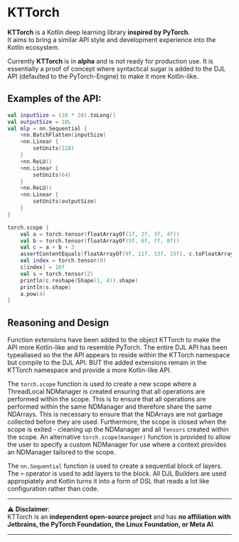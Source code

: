 # KTTorch

**KTTorch** is a Kotlin deep learning library **inspired by PyTorch**.  
It aims to bring a similar API style and development experience into the Kotlin ecosystem.

Currently **KTTorch** is in **alpha** and is not ready for production use.  It is essentially a proof of concept where 
syntactical sugar is added to the DJL API (defaulted to the PyTorch-Engine) to make it more Kotlin-like. 

## Examples of the API:
```kotlin
val inputSize = (28 * 28).toLong()
val outputSize = 10L
val mlp = nn.Sequential {
    +nn.BatchFlatten(inputSize)
    +nn.Linear {
        setUnits(128)
    }
    +nn.ReLU()
    +nn.Linear {
        setUnits(64)
    }
    +nn.ReLU()
    +nn.Linear {
        setUnits(outputSize)
    }
}

torch.scope {
    val a = torch.tensor(floatArrayOf(1f, 2f, 3f, 4f))
    val b = torch.tensor(floatArrayOf(5f, 6f, 7f, 8f))
    val c = a + b + 3
    assertContentEquals(floatArrayOf(9f, 11f, 13f, 15f), c.toFloatArray())
    val index = torch.tensor(0)
    c[index] = 10f
    val s = torch.tensor(2)
    println(c.reshape(Shape(1, 4)).shape)
    println(s.shape)
    a.pow(4)
}
```
## Reasoning and Design

Function extensions have been added to the object KTTorch to make the API more Kotlin-like and to resemble PyTorch.
The entire DJL API has been typealiased so the the API appears to reside within the KTTorch namespace but compile to the 
DJL API. BUT the added extensions remain in the KTTorch namespace and provide a more Kotlin-like API.

The ```torch.scope``` function is used to create a new scope where a ThreadLocal NDManager is created ensuring that all 
operations are performed within the scope.  This is to ensure that all operations are performed within the same 
NDManager and therefore share the same NDArrays.  This is necessary to ensure that the NDArrays are not garbage collected 
before they are used. Furthermore, the scope is closed when the scope is exited - cleaning up the NDManager and all ```Tensors```
created within the scope.  An alternative ```torch.scope(manager)``` function is provided to allow the user to specify a 
custom NDManager for use where a context provides an NDManager tailored to the scope.

The ```nn.Sequential``` function is used to create a sequential block of layers.  The ```+``` operator is used to add 
layers to the block.  All DJL Builders are used appropiately and Kotlin turns it into a form of DSL that reads a lot like
configuration rather than code. 

---

⚠️ **Disclaimer**:  
KTTorch is an **independent open-source project** and has **no affiliation with Jetbrains, the PyTorch Foundation, the Linux Foundation, or Meta AI**.

---

